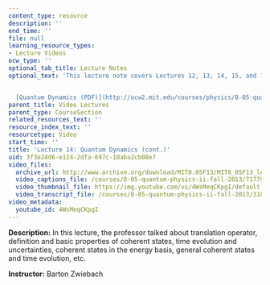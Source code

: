 ```yaml
---
content_type: resource
description: ''
end_time: ''
file: null
learning_resource_types:
- Lecture Videos
ocw_type: ''
optional_tab_title: Lecture Notes
optional_text: 'This lecture note covers Lectures 12, 13, 14, 15, and 16.


  [Quantum Dynamics (PDF)](http://ocw2.mit.edu/courses/physics/8-05-quantum-physics-ii-fall-2013/lecture-notes/MIT8_05F13_Chap_06.pdf)'
parent_title: Video Lectures
parent_type: CourseSection
related_resources_text: ''
resource_index_text: ''
resourcetype: Video
start_time: ''
title: 'Lecture 14: Quantum Dynamics (cont.)'
uid: 3f3e24d6-e124-2dfa-697c-18aba2cb08e7
video_files:
  archive_url: http://www.archive.org/download/MIT8.05F13/MIT8_05F13_lec14_300k.mp4
  video_captions_file: /courses/8-05-quantum-physics-ii-fall-2013/71779ea0d74756d19b84c7e77f9a5f91_4WsMeqCKpgI.vtt
  video_thumbnail_file: https://img.youtube.com/vi/4WsMeqCKpgI/default.jpg
  video_transcript_file: /courses/8-05-quantum-physics-ii-fall-2013/31847a23868e3a547e2119d5ebad583f_4WsMeqCKpgI.pdf
video_metadata:
  youtube_id: 4WsMeqCKpgI
---
```


**Description:** In this lecture, the professor talked about translation operator, definition and basic properties of coherent states, time evolution and uncertainties, coherent states in the energy basis, general coherent states and time evolution, etc.

**Instructor:** Barton Zwiebach



